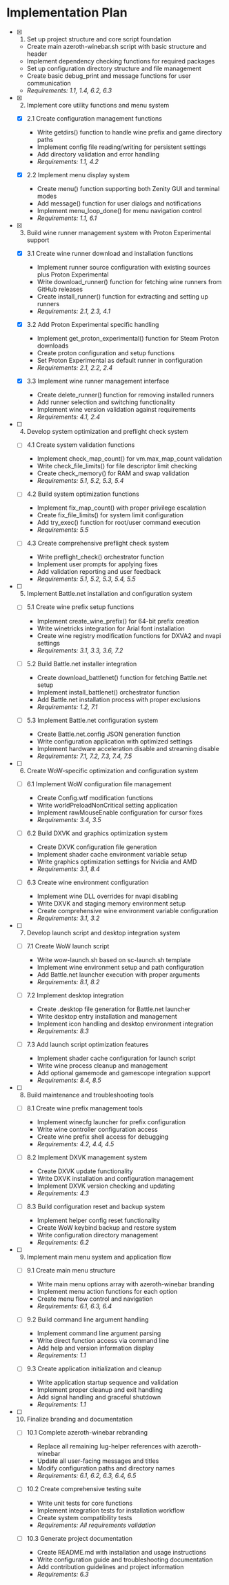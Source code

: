 # Implementation Plan

- [x] 1. Set up project structure and core script foundation
  - Create main azeroth-winebar.sh script with basic structure and header
  - Implement dependency checking functions for required packages
  - Set up configuration directory structure and file management
  - Create basic debug_print and message functions for user communication
  - _Requirements: 1.1, 1.4, 6.2, 6.3_

- [x] 2. Implement core utility functions and menu system
  - [x] 2.1 Create configuration management functions
    - Write getdirs() function to handle wine prefix and game directory paths
    - Implement config file reading/writing for persistent settings
    - Add directory validation and error handling
    - _Requirements: 1.1, 4.2_

  - [x] 2.2 Implement menu display system
    - Create menu() function supporting both Zenity GUI and terminal modes
    - Add message() function for user dialogs and notifications
    - Implement menu_loop_done() for menu navigation control
    - _Requirements: 1.1, 6.1_

- [x] 3. Build wine runner management system with Proton Experimental support
  - [x] 3.1 Create wine runner download and installation functions
    - Implement runner source configuration with existing sources plus Proton Experimental
    - Write download_runner() function for fetching wine runners from GitHub releases
    - Create install_runner() function for extracting and setting up runners
    - _Requirements: 2.1, 2.3, 4.1_

  - [x] 3.2 Add Proton Experimental specific handling
    - Implement get_proton_experimental() function for Steam Proton downloads
    - Create proton configuration and setup functions
    - Set Proton Experimental as default runner in configuration
    - _Requirements: 2.1, 2.2, 2.4_

  - [x] 3.3 Implement wine runner management interface
    - Create delete_runner() function for removing installed runners
    - Add runner selection and switching functionality
    - Implement wine version validation against requirements
    - _Requirements: 4.1, 2.4_

- [ ] 4. Develop system optimization and preflight check system
  - [ ] 4.1 Create system validation functions
    - Implement check_map_count() for vm.max_map_count validation
    - Write check_file_limits() for file descriptor limit checking
    - Create check_memory() for RAM and swap validation
    - _Requirements: 5.1, 5.2, 5.3, 5.4_

  - [ ] 4.2 Build system optimization functions
    - Implement fix_map_count() with proper privilege escalation
    - Create fix_file_limits() for system limit configuration
    - Add try_exec() function for root/user command execution
    - _Requirements: 5.5_

  - [ ] 4.3 Create comprehensive preflight check system
    - Write preflight_check() orchestrator function
    - Implement user prompts for applying fixes
    - Add validation reporting and user feedback
    - _Requirements: 5.1, 5.2, 5.3, 5.4, 5.5_

- [ ] 5. Implement Battle.net installation and configuration system
  - [ ] 5.1 Create wine prefix setup functions
    - Implement create_wine_prefix() for 64-bit prefix creation
    - Write winetricks integration for Arial font installation
    - Create wine registry modification functions for DXVA2 and nvapi settings
    - _Requirements: 3.1, 3.3, 3.6, 7.2_

  - [ ] 5.2 Build Battle.net installer integration
    - Create download_battlenet() function for fetching Battle.net setup
    - Implement install_battlenet() orchestrator function
    - Add Battle.net installation process with proper exclusions
    - _Requirements: 1.2, 7.1_

  - [ ] 5.3 Implement Battle.net configuration system
    - Create Battle.net.config JSON generation function
    - Write configuration application with optimized settings
    - Implement hardware acceleration disable and streaming disable
    - _Requirements: 7.1, 7.2, 7.3, 7.4, 7.5_

- [ ] 6. Create WoW-specific optimization and configuration system
  - [ ] 6.1 Implement WoW configuration file management
    - Create Config.wtf modification functions
    - Write worldPreloadNonCritical setting application
    - Implement rawMouseEnable configuration for cursor fixes
    - _Requirements: 3.4, 3.5_

  - [ ] 6.2 Build DXVK and graphics optimization system
    - Create DXVK configuration file generation
    - Implement shader cache environment variable setup
    - Write graphics optimization settings for Nvidia and AMD
    - _Requirements: 3.1, 8.4_

  - [ ] 6.3 Create wine environment configuration
    - Implement wine DLL overrides for nvapi disabling
    - Write DXVK and staging memory environment setup
    - Create comprehensive wine environment variable configuration
    - _Requirements: 3.1, 3.2_

- [ ] 7. Develop launch script and desktop integration system
  - [ ] 7.1 Create WoW launch script
    - Write wow-launch.sh based on sc-launch.sh template
    - Implement wine environment setup and path configuration
    - Add Battle.net launcher execution with proper arguments
    - _Requirements: 8.1, 8.2_

  - [ ] 7.2 Implement desktop integration
    - Create .desktop file generation for Battle.net launcher
    - Write desktop entry installation and management
    - Implement icon handling and desktop environment integration
    - _Requirements: 8.3_

  - [ ] 7.3 Add launch script optimization features
    - Implement shader cache configuration for launch script
    - Write wine process cleanup and management
    - Add optional gamemode and gamescope integration support
    - _Requirements: 8.4, 8.5_

- [ ] 8. Build maintenance and troubleshooting tools
  - [ ] 8.1 Create wine prefix management tools
    - Implement winecfg launcher for prefix configuration
    - Write wine controller configuration access
    - Create wine prefix shell access for debugging
    - _Requirements: 4.2, 4.4, 4.5_

  - [ ] 8.2 Implement DXVK management system
    - Create DXVK update functionality
    - Write DXVK installation and configuration management
    - Implement DXVK version checking and updating
    - _Requirements: 4.3_

  - [ ] 8.3 Build configuration reset and backup system
    - Implement helper config reset functionality
    - Create WoW keybind backup and restore system
    - Write configuration directory management
    - _Requirements: 6.2_

- [ ] 9. Implement main menu system and application flow
  - [ ] 9.1 Create main menu structure
    - Write main menu options array with azeroth-winebar branding
    - Implement menu action functions for each option
    - Create menu flow control and navigation
    - _Requirements: 6.1, 6.3, 6.4_

  - [ ] 9.2 Build command line argument handling
    - Implement command line argument parsing
    - Write direct function access via command line
    - Add help and version information display
    - _Requirements: 1.1_

  - [ ] 9.3 Create application initialization and cleanup
    - Write application startup sequence and validation
    - Implement proper cleanup and exit handling
    - Add signal handling and graceful shutdown
    - _Requirements: 1.1_

- [ ] 10. Finalize branding and documentation
  - [ ] 10.1 Complete azeroth-winebar rebranding
    - Replace all remaining lug-helper references with azeroth-winebar
    - Update all user-facing messages and titles
    - Modify configuration paths and directory names
    - _Requirements: 6.1, 6.2, 6.3, 6.4, 6.5_

  - [ ] 10.2 Create comprehensive testing suite
    - Write unit tests for core functions
    - Implement integration tests for installation workflow
    - Create system compatibility tests
    - _Requirements: All requirements validation_

  - [ ] 10.3 Generate project documentation
    - Create README.md with installation and usage instructions
    - Write configuration guide and troubleshooting documentation
    - Add contribution guidelines and project information
    - _Requirements: 6.3_